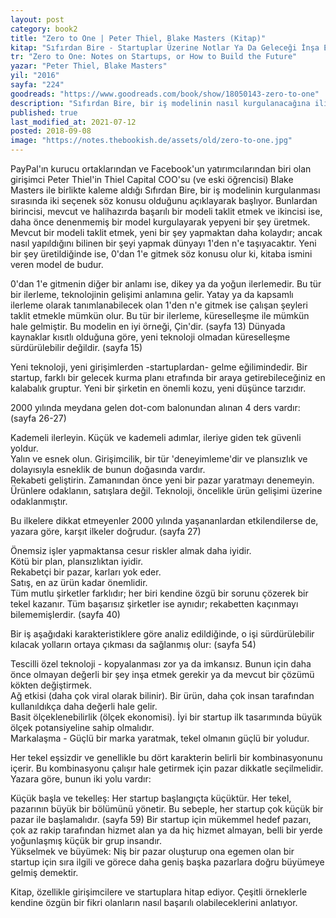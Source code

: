 ```yaml
---
layout: post  
category: book2  
title: "Zero to One | Peter Thiel, Blake Masters (Kitap)"  
kitap: "Sıfırdan Bire - Startuplar Üzerine Notlar Ya Da Geleceği İnşa Etmenin Yolları"  
tr: "Zero to One: Notes on Startups, or How to Build the Future"
yazar: "Peter Thiel, Blake Masters"  
yil: "2016"  
sayfa: "224"  
goodreads: "https://www.goodreads.com/book/show/18050143-zero-to-one"
description: "Sıfırdan Bire, bir iş modelinin nasıl kurgulanacağına ilişkin ipuçlarını paylaşıyor."
published: true
last_modified_at: 2021-07-12
posted: 2018-09-08
image: "https://notes.thebookish.de/assets/old/zero-to-one.jpg"
---
```


PayPal'ın kurucu ortaklarından ve Facebook'un yatırımcılarından biri olan girişimci Peter Thiel'in Thiel Capital COO'su (ve eski öğrencisi) Blake Masters ile birlikte kaleme aldığı Sıfırdan Bire, bir iş modelinin kurgulanması sırasında iki seçenek söz konusu olduğunu açıklayarak başlıyor. Bunlardan birincisi, mevcut ve halihazırda başarılı bir modeli taklit etmek ve ikincisi ise, daha önce denenmemiş bir model kurgulayarak yepyeni bir şey üretmek. Mevcut bir modeli taklit etmek, yeni bir şey yapmaktan daha kolaydır; ancak nasıl yapıldığını bilinen bir şeyi yapmak dünyayı 1'den n'e taşıyacaktır. Yeni bir şey üretildiğinde ise, 0'dan 1'e gitmek söz konusu olur ki, kitaba ismini veren model de budur. 
  
0'dan 1'e gitmenin diğer bir anlamı ise, dikey ya da yoğun ilerlemedir. Bu tür bir ilerleme, teknolojinin gelişimi anlamına gelir. Yatay ya da kapsamlı ilerleme olarak tanımlanabilecek olan 1'den n'e gitmek ise çalışan şeyleri taklit etmekle mümkün olur. Bu tür bir ilerleme, küreselleşme ile mümkün hale gelmiştir. Bu modelin en iyi örneği, Çin'dir. (sayfa 13) Dünyada kaynaklar kısıtlı olduğuna göre, yeni teknoloji olmadan küreselleşme sürdürülebilir değildir. (sayfa 15)  
  
Yeni teknoloji, yeni girişimlerden -startuplardan- gelme eğilimindedir. Bir startup, farklı bir gelecek kurma planı etrafında bir araya getirebileceğiniz en kalabalık gruptur. Yeni bir şirketin en önemli kozu, yeni düşünce tarzıdır.  
  
2000 yılında meydana gelen dot-com balonundan alınan 4 ders vardır: (sayfa 26-27)  
  
Kademeli ilerleyin. Küçük ve kademeli adımlar, ileriye giden tek güvenli yoldur.  
Yalın ve esnek olun. Girişimcilik, bir tür 'deneyimleme'dir ve plansızlık ve dolayısıyla esneklik de bunun doğasında vardır.  
Rekabeti geliştirin. Zamanından önce yeni bir pazar yaratmayı denemeyin.  
Ürünlere odaklanın, satışlara değil. Teknoloji, öncelikle ürün gelişimi üzerine odaklanmıştır.  
  
Bu ilkelere dikkat etmeyenler 2000 yılında yaşananlardan etkilendilerse de, yazara göre, karşıt ilkeler doğrudur. (sayfa 27)  
  
Önemsiz işler yapmaktansa cesur riskler almak daha iyidir.  
Kötü bir plan, plansızlıktan iyidir.  
Rekabetçi bir pazar, karları yok eder.  
Satış, en az ürün kadar önemlidir.  
Tüm mutlu şirketler farklıdır; her biri kendine özgü bir sorunu çözerek bir tekel kazanır. Tüm başarısız şirketler ise aynıdır; rekabetten kaçınmayı bilememişlerdir. (sayfa 40)  
  
Bir iş aşağıdaki karakteristiklere göre analiz edildiğinde, o işi sürdürülebilir kılacak yolların ortaya çıkması da sağlanmış olur: (sayfa 54)  
  
Tescilli özel teknoloji - kopyalanması zor ya da imkansız. Bunun için daha önce olmayan değerli bir şey inşa etmek gerekir ya da mevcut bir çözümü kökten değiştirmek.  
Ağ etkisi (daha çok viral olarak bilinir). Bir ürün, daha çok insan tarafından kullanıldıkça daha değerli hale gelir.  
Basit ölçeklenebilirlik (ölçek ekonomisi). İyi bir startup ilk tasarımında büyük ölçek potansiyeline sahip olmalıdır.  
Markalaşma - Güçlü bir marka yaratmak, tekel olmanın güçlü bir yoludur.  
  
Her tekel eşsizdir ve genellikle bu dört karakterin belirli bir kombinasyonunu içerir. Bu kombinasyonu çalışır hale getirmek için pazar dikkatle seçilmelidir. Yazara göre, bunun iki yolu vardır:  
  
Küçük başla ve tekelleş: Her startup başlangıçta küçüktür. Her tekel, pazarının büyük bir bölümünü yönetir. Bu sebeple, her startup çok küçük bir pazar ile başlamalıdır. (sayfa 59) Bir startup için mükemmel hedef pazarı, çok az rakip tarafından hizmet alan ya da hiç hizmet almayan, belli bir yerde yoğunlaşmış küçük bir grup insandır.  
Yükselmek ve büyümek: Niş bir pazar oluşturup ona egemen olan bir startup için sıra ilgili ve görece daha geniş başka pazarlara doğru büyümeye gelmiş demektir.  
  
Kitap, özellikle girişimcilere ve startuplara hitap ediyor. Çeşitli örneklerle kendine özgün bir fikri olanların nasıl başarılı olabileceklerini anlatıyor.  
  